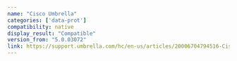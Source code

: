 ```yaml
---
name: "Cisco Umbrella"
categories: ['data-prot']
compatibility: native
display_result: "Compatible"
version_from: "5.0.03072"
link: https://support.umbrella.com/hc/en-us/articles/20006704794516-Cisco-Secure-Client-software-download-now-available-from-the-Umbrella-Dashboard
---
```

